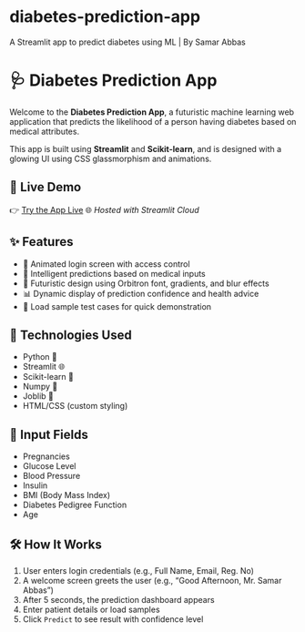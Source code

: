 # diabetes-prediction-app
A Streamlit app to predict diabetes using ML | By Samar Abbas
# 🩺 Diabetes Prediction App

Welcome to the **Diabetes Prediction App**, a futuristic machine learning web application that predicts the likelihood of a person having diabetes based on medical attributes.

This app is built using **Streamlit** and **Scikit-learn**, and is designed with a glowing UI using CSS glassmorphism and animations.

## 🔗 Live Demo  

👉 [Try the App Live](https://diabetes-prediction-app-7xchdndg5anfxtpephghlp.streamlit.app/)
🌐 *Hosted with Streamlit Cloud*

## ✨ Features

- 🚀 Animated login screen with access control  
- 🧠 Intelligent predictions based on medical inputs  
- 🎨 Futuristic design using Orbitron font, gradients, and blur effects  
- 📊 Dynamic display of prediction confidence and health advice  
- 🔁 Load sample test cases for quick demonstration

## 📌 Technologies Used

- Python 🐍
- Streamlit 🌐
- Scikit-learn 🤖
- Numpy 🔢
- Joblib 🧠
- HTML/CSS (custom styling)

## 🧪 Input Fields

- Pregnancies  
- Glucose Level  
- Blood Pressure  
- Insulin  
- BMI (Body Mass Index)  
- Diabetes Pedigree Function  
- Age

## 🛠 How It Works

1. User enters login credentials (e.g., Full Name, Email, Reg. No)
2. A welcome screen greets the user (e.g., “Good Afternoon, Mr. Samar Abbas”)
3. After 5 seconds, the prediction dashboard appears
4. Enter patient details or load samples
5. Click `Predict` to see result with confidence level


